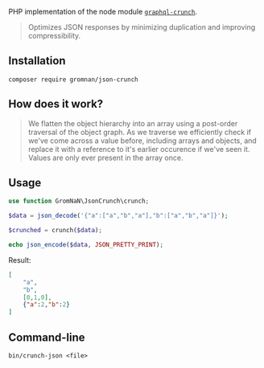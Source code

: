 PHP implementation of the node module [`graphql-crunch`](https://github.com/banterfm/graphql-crunch#readme).

> Optimizes JSON responses by minimizing duplication and improving compressibility.

Installation
------------

```
composer require gromnan/json-crunch
```

How does it work?
-----------------

> We flatten the object hierarchy into an array using a post-order traversal of the object graph. As we traverse we efficiently check if we've come across a value before, including arrays and objects, and replace it with a reference to it's earlier occurence if we've seen it. Values are only ever present in the array once.

Usage
-----

```php
use function GromNaN\JsonCrunch\crunch;

$data = json_decode('{"a":["a","b","a"],"b":["a","b","a"]}');

$crunched = crunch($data);

echo json_encode($data, JSON_PRETTY_PRINT);
```

Result:
```json
[
    "a",
    "b",
    [0,1,0],
    {"a":2,"b":2}
]
```

Command-line
------------

```
bin/crunch-json <file>
```
